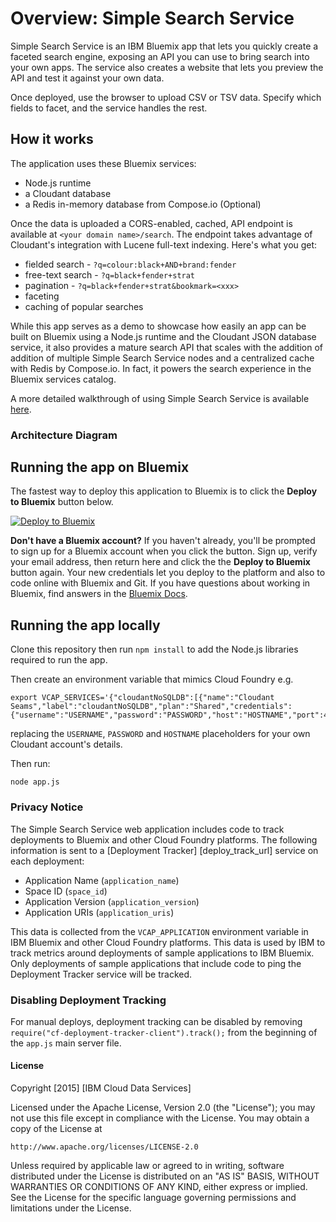 # Overview: Simple Search Service

Simple Search Service is an IBM Bluemix app that lets you quickly create a faceted search engine, exposing an API you can use to bring search into your own apps. The service also creates a website that lets you preview the API and test it against your own data.

Once deployed, use the browser to upload CSV or TSV data. Specify which fields to facet, and the service handles the rest.

## How it works

The application uses these Bluemix services:

* Node.js runtime
* a Cloudant database
* a Redis in-memory database from Compose.io (Optional)

Once the data is uploaded a CORS-enabled, cached, API endpoint is available at `<your domain name>/search`. The endpoint takes advantage of Cloudant's integration with Lucene full-text indexing. Here's what you get:

* fielded search - `?q=colour:black+AND+brand:fender`
* free-text search - `?q=black+fender+strat`
* pagination - `?q=black+fender+strat&bookmark=<xxx>`
* faceting
* caching of popular searches

While this app serves as a demo to showcase how easily an app can be built on Bluemix using a Node.js runtime and the Cloudant JSON database service, it also provides a mature search API that scales with the addition of addition of multiple Simple Search Service nodes and a centralized cache with Redis by Compose.io. In fact, it powers the search experience in the Bluemix services catalog.

A more detailed walkthrough of using Simple Search Service is available [here](http://developer.ibm.com/clouddataservices/2016/01/09/introducing-simple-faceted-search-service/).

### Architecture Diagram

<!-- Insert diagram here -->

## Running the app on Bluemix

The fastest way to deploy this application to Bluemix is to click the **Deploy to Bluemix** button below.

[![Deploy to Bluemix](https://bluemix.net/deploy/button_x2.png)](https://bluemix.net/deploy?repository=https://github.com/ibm-cds-labs/simple-search-service)

**Don't have a Bluemix account?** If you haven't already, you'll be prompted to sign up for a Bluemix account when you click the button.  Sign up, verify your email address, then return here and click the the **Deploy to Bluemix** button again. Your new credentials let you deploy to the platform and also to code online with Bluemix and Git. If you have questions about working in Bluemix, find answers in the [Bluemix Docs](https://www.ng.bluemix.net/docs/).

## Running the app locally

Clone this repository then run `npm install` to add the Node.js libraries required to run the app.

Then create an environment variable that mimics Cloud Foundry e.g.

```
export VCAP_SERVICES='{"cloudantNoSQLDB":[{"name":"Cloudant Seams","label":"cloudantNoSQLDB","plan":"Shared","credentials":{"username":"USERNAME","password":"PASSWORD","host":"HOSTNAME","port":443,"url":"https://USERNAME:PASSWORD:HOSTNAME"}}]}'
```

replacing the `USERNAME`, `PASSWORD` and `HOSTNAME` placeholders for your own Cloudant account's details.

Then run:

```
node app.js
```

### Privacy Notice

The Simple Search Service web application includes code to track deployments to Bluemix and other Cloud Foundry platforms. The following information is sent to a [Deployment Tracker] [deploy_track_url] service on each deployment:

* Application Name (`application_name`)
* Space ID (`space_id`)
* Application Version (`application_version`)
* Application URIs (`application_uris`)

This data is collected from the `VCAP_APPLICATION` environment variable in IBM Bluemix and other Cloud Foundry platforms. This data is used by IBM to track metrics around deployments of sample applications to IBM Bluemix. Only deployments of sample applications that include code to ping the Deployment Tracker service will be tracked.

### Disabling Deployment Tracking

For manual deploys, deployment tracking can be disabled by removing `require("cf-deployment-tracker-client").track();` from the beginning of the `app.js` main server file.

#### License 

Copyright [2015] [IBM Cloud Data Services]

Licensed under the Apache License, Version 2.0 (the "License");
you may not use this file except in compliance with the License.
You may obtain a copy of the License at

    http://www.apache.org/licenses/LICENSE-2.0

Unless required by applicable law or agreed to in writing, software
distributed under the License is distributed on an "AS IS" BASIS,
WITHOUT WARRANTIES OR CONDITIONS OF ANY KIND, either express or implied.
See the License for the specific language governing permissions and
limitations under the License.
